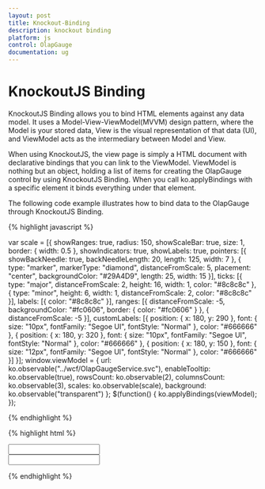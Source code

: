```yaml
---
layout: post
title: Knockout-Binding
description: knockout binding
platform: js
control: OlapGauge
documentation: ug
---
```


# KnockoutJS Binding

KnockoutJS Binding allows you to bind HTML elements against any data model. It uses a Model-View-ViewModel(MVVM) design pattern, where the Model is your stored data, View is the visual representation of that data (UI), and ViewModel acts as the intermediary between Model and View.

When using KnockoutJS, the view page is simply a HTML document with declarative bindings that you can link to the ViewModel. ViewModel is nothing but an object, holding a list of items for creating the OlapGauge control by using KnockoutJS Binding. When you call ko.applyBindings with a specific element it binds everything under that element.

The following code example illustrates how to bind data to the OlapGauge through KnockoutJS Binding.

{% highlight javascript %}

var scale = [{
    showRanges: true,
    radius: 150,
    showScaleBar: true,
    size: 1,
    border: {
        width: 0.5
    },
    showIndicators: true,
    showLabels: true,
    pointers: [{
        showBackNeedle: true,
        backNeedleLength: 20,
        length: 125,
        width: 7
    }, {
        type: "marker",
        markerType: "diamond",
        distanceFromScale: 5,
        placement: "center",
        backgroundColor: "#29A4D9",
        length: 25,
        width: 15
    }],
    ticks: [{
        type: "major",
        distanceFromScale: 2,
        height: 16,
        width: 1,
        color: "#8c8c8c"
    }, {
        type: "minor",
        height: 6,
        width: 1,
        distanceFromScale: 2,
        color: "#8c8c8c"
    }],
    labels: [{
        color: "#8c8c8c"
    }],
    ranges: [{
        distanceFromScale: -5,
        backgroundColor: "#fc0606",
        border: {
            color: "#fc0606"
        }
    }, {
        distanceFromScale: -5
    }],
    customLabels: [{
        position: {
            x: 180,
            y: 290
        },
        font: {
            size: "10px",
            fontFamily: "Segoe UI",
            fontStyle: "Normal"
        },
        color: "#666666"
    }, {
        position: {
            x: 180,
            y: 320
        },
        font: {
            size: "10px",
            fontFamily: "Segoe UI",
            fontStyle: "Normal"
        },
        color: "#666666"
    }, {
        position: {
            x: 180,
            y: 150
        },
        font: {
            size: "12px",
            fontFamily: "Segoe UI",
            fontStyle: "Normal"
        },
        color: "#666666"
    }]
}];
window.viewModel = {
    url: ko.observable("../wcf/OlapGaugeService.svc"),
    enableTooltip: ko.observable(true),
    rowsCount: ko.observable(2),
    columnsCount: ko.observable(3),
    scales: ko.observable(scale),
    background: ko.observable("transparent")
};
$(function() {
    ko.applyBindings(viewModel);
});

{% endhighlight %}

{% highlight html %}

<div id="OlapGauge" data-bind="ejOlapGauge: { url: url, enableTooltip: enableTooltip, backgroundColor: background, scales: scales, rowsCount: rowsCount, columnsCount: columnsCount, load: 'loadGaugeTheme'}" />

<div>
    <input type="text" value="" data-bind="ejNumericTextbox: {value:rowsCount, minValue: 1 ,maxValue:3, width: '100px' }" data-bind="value:rowsCount" />
</div>

<div>
    <input type="text" value="" data-bind="ejNumericTextbox: {value:columnsCount, minValue: 1 ,maxValue:3, width: '100px' }" data-bind="value:columnsCount" />
</div>
					
{% endhighlight %}


